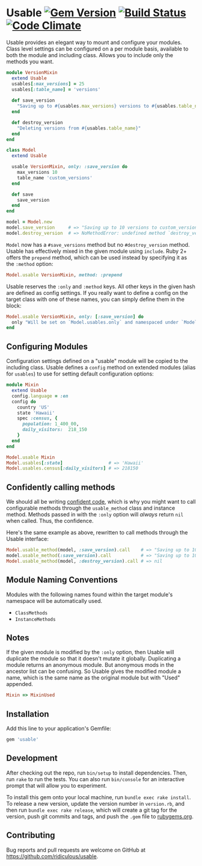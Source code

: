 # Usable [![Gem Version](https://badge.fury.io/rb/usable.svg)](http://badge.fury.io/rb/usable) [![Build Status](https://travis-ci.org/ridiculous/usable.svg)](https://travis-ci.org/ridiculous/usable) [![Code Climate](https://codeclimate.com/github/ridiculous/usable/badges/gpa.svg)](https://codeclimate.com/github/ridiculous/usable)

Usable provides an elegant way to mount and configure your modules. Class level settings can be configured on a per module basis,
available to both the module and including class. Allows you to include only the methods you want. 

```ruby
module VersionMixin
  extend Usable
  usables[:max_versions] = 25
  usables[:table_name] = 'versions'
  
  def save_version
    "Saving up to #{usables.max_versions} versions to #{usables.table_name}"
  end

  def destroy_version
    "Deleting versions from #{usables.table_name}"
  end
end

class Model
  extend Usable

  usable VersionMixin, only: :save_version do
    max_versions 10
    table_name 'custom_versions'
  end

  def save
    save_version
  end
end

model = Model.new
model.save_version     # => "Saving up to 10 versions to custom_versions"
model.destroy_version  # => NoMethodError: undefined method `destroy_version' for #<Model:...
```
`Model` now has a `#save_versions` method but no `#destroy_version` method. Usable has effectively mixed in the given module
using `include`. Ruby 2+ offers the `prepend` method, which can be used instead by specifying it as the `:method` option:

```ruby
Model.usable VersionMixin, method: :prepend
```

Usable reserves the `:only` and `:method` keys. All other keys in the given hash are defined as config settings. If you really
want to define a config on the target class with one of these names, you can simply define them in the block:

```ruby
Model.usable VersionMixin, only: [:save_version] do
  only "Will be set on `Model.usables.only` and namespaced under `Model.usables.version_mixin.only`"
end
```

## Configuring Modules

Configuration settings defined on a "usable" module will be copied to the including class. Usable defines
a `config` method on extended modules (alias for `usables`) to use for setting default configuration options:

```ruby
module Mixin
  extend Usable
  config.language = :en
  config do
    country 'US'
    state 'Hawaii'
    spec :census, {
      population: 1_400_00,
      daily_visitors:  218_150
    }
  end
end

Model.usable Mixin
Model.usables[:state]                 # => 'Hawaii'
Model.usables.census[:daily_visitors] # => 218150
```

## Confidently calling methods

We should all be writing [confident code](http://www.confidentruby.com/), which is why you might want to call configurable
methods through the `usable_method` class and instance method. Methods passed in with the `:only` option
will _always_ return `nil` when called. Thus, the confidence.

Here's the same example as above, rewritten to call methods through the Usable interface:

```ruby
Model.usable_method(model, :save_version).call    # => "Saving up to 10 versions to custom_versions"
model.usable_method(:save_version).call           # => "Saving up to 10 versions to custom_versions"
Model.usable_method(model, :destroy_version).call # => nil
```

## Module Naming Conventions

Modules with the following names found within the target module's namespace will be automatically used.

* `ClassMethods`
* `InstanceMethods`

## Notes

If the given module is modified by the `:only` option, then Usable will duplicate the module so that it doesn't mutate
it globally. Duplicating a module returns an anonymous module. But anonymous mods in the ancestor list can be confusing.
So Usable gives the modified module a name, which is the same name as the original module but with "Used" appended.

```ruby
Mixin => MixinUsed
```

## Installation

Add this line to your application's Gemfile:

```ruby
gem 'usable'
```

## Development

After checking out the repo, run `bin/setup` to install dependencies. Then, run `rake` to run the tests. You can also run `bin/console` for an interactive prompt that will allow you to experiment.

To install this gem onto your local machine, run `bundle exec rake install`. To release a new version, update the version number in `version.rb`, and then run `bundle exec rake release`, which will create a git tag for the version, push git commits and tags, and push the `.gem` file to [rubygems.org](https://rubygems.org).

## Contributing

Bug reports and pull requests are welcome on GitHub at https://github.com/ridiculous/usable.

